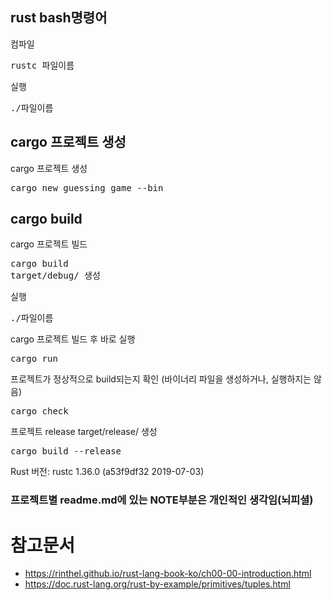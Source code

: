 ## rust bash명령어
컴파일
<pre>
rustc 파일이름
</pre>
실행
<pre>
./파일이름
</pre>

## cargo 프로젝트 생성
cargo 프로젝트 생성
<pre>
cargo new guessing_game --bin
</pre>

## cargo build
cargo 프로젝트 빌드
<pre>
cargo build
target/debug/ 생성
</pre>
실행
<pre>
./파일이름
</pre>
cargo 프로젝트 빌드 후 바로 실행
<pre>
cargo run
</pre>
프로젝트가 정상적으로 build되는지 확인 (바이너리 파일을 생성하거나, 실행하지는 않음)
<pre>
cargo check
</pre>
프로젝트 release
target/release/ 생성
<pre>
cargo build --release
</pre>

Rust 버전: rustc 1.36.0 (a53f9df32 2019-07-03)

### 프로젝트별 readme.md에 있는 NOTE부분은 개인적인 생각임(뇌피셜)

# 참고문서 
* https://rinthel.github.io/rust-lang-book-ko/ch00-00-introduction.html
* https://doc.rust-lang.org/rust-by-example/primitives/tuples.html
